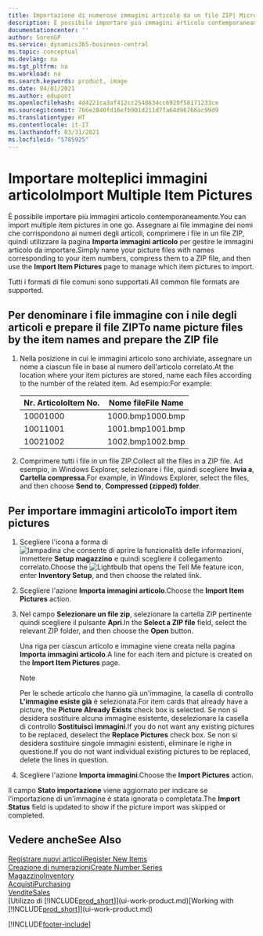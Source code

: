 ```yaml
---
title: Importazione di numerose immagini articolo da un file ZIP| Microsoft Docs
description: È possibile importare più immagini articolo contemporaneamente. Assegnare ai file immagine dei nomi che corrispondono ai numeri degli articoli, comprimere i file in un file zip, quindi utilizzare la pagina Importa immagini articolo per gestire le immagini articolo da importare.
documentationcenter: ''
author: SorenGP
ms.service: dynamics365-business-central
ms.topic: conceptual
ms.devlang: na
ms.tgt_pltfrm: na
ms.workload: na
ms.search.keywords: product, image
ms.date: 04/01/2021
ms.author: edupont
ms.openlocfilehash: 4d4221ca3af412cc2548634cc6920f58171233ce
ms.sourcegitcommit: 766e2840fd16efb901d211d7fa64d96766ac99d9
ms.translationtype: HT
ms.contentlocale: it-IT
ms.lasthandoff: 03/31/2021
ms.locfileid: "5785925"
---
```

# <a name="import-multiple-item-pictures"></a><span data-ttu-id="5539a-104">Importare molteplici immagini articolo</span><span class="sxs-lookup"><span data-stu-id="5539a-104">Import Multiple Item Pictures</span></span>
<span data-ttu-id="5539a-105">È possibile importare più immagini articolo contemporaneamente.</span><span class="sxs-lookup"><span data-stu-id="5539a-105">You can import multiple item pictures in one go.</span></span> <span data-ttu-id="5539a-106">Assegnare ai file immagine dei nomi che corrispondono ai numeri degli articoli, comprimere i file in un file ZIP, quindi utilizzare la pagina **Importa immagini articolo** per gestire le immagini articolo da importare.</span><span class="sxs-lookup"><span data-stu-id="5539a-106">Simply name your picture files with names corresponding to your item numbers, compress them to a ZIP file, and then use the **Import Item Pictures** page to manage which item pictures to import.</span></span>

<span data-ttu-id="5539a-107">Tutti i formati di file comuni sono supportati.</span><span class="sxs-lookup"><span data-stu-id="5539a-107">All common file formats are supported.</span></span>

## <a name="to-name-picture-files-by-the-item-names-and-prepare-the-zip-file"></a><span data-ttu-id="5539a-108">Per denominare i file immagine con i nile degli articoli e prepare il file ZIP</span><span class="sxs-lookup"><span data-stu-id="5539a-108">To name picture files by the item names and prepare the ZIP file</span></span>
1. <span data-ttu-id="5539a-109">Nella posizione in cui le immagini articolo sono archiviate, assegnare un nome a ciascun file in base al numero dell'articolo correlato.</span><span class="sxs-lookup"><span data-stu-id="5539a-109">At the location where your item pictures are stored, name each files according to the number of the related item.</span></span> <span data-ttu-id="5539a-110">Ad esempio:</span><span class="sxs-lookup"><span data-stu-id="5539a-110">For example:</span></span>

    |<span data-ttu-id="5539a-111">Nr. Articolo</span><span class="sxs-lookup"><span data-stu-id="5539a-111">Item No.</span></span>|<span data-ttu-id="5539a-112">Nome file</span><span class="sxs-lookup"><span data-stu-id="5539a-112">File Name</span></span>|
    |-|-|
    |<span data-ttu-id="5539a-113">1000</span><span class="sxs-lookup"><span data-stu-id="5539a-113">1000</span></span>|<span data-ttu-id="5539a-114">1000.bmp</span><span class="sxs-lookup"><span data-stu-id="5539a-114">1000.bmp</span></span>|
    |<span data-ttu-id="5539a-115">1001</span><span class="sxs-lookup"><span data-stu-id="5539a-115">1001</span></span>|<span data-ttu-id="5539a-116">1001.bmp</span><span class="sxs-lookup"><span data-stu-id="5539a-116">1001.bmp</span></span>|
    |<span data-ttu-id="5539a-117">1002</span><span class="sxs-lookup"><span data-stu-id="5539a-117">1002</span></span>|<span data-ttu-id="5539a-118">1002.bmp</span><span class="sxs-lookup"><span data-stu-id="5539a-118">1002.bmp</span></span>|

2. <span data-ttu-id="5539a-119">Comprimere tutti i file in un file ZIP.</span><span class="sxs-lookup"><span data-stu-id="5539a-119">Collect all the files in a ZIP file.</span></span> <span data-ttu-id="5539a-120">Ad esempio, in Windows Explorer, selezionare i file, quindi scegliere **Invia a**, **Cartella compressa**.</span><span class="sxs-lookup"><span data-stu-id="5539a-120">For example, in Windows Explorer, select the files, and then choose **Send to**, **Compressed (zipped) folder**.</span></span>     

## <a name="to-import-item-pictures"></a><span data-ttu-id="5539a-121">Per importare immagini articolo</span><span class="sxs-lookup"><span data-stu-id="5539a-121">To import item pictures</span></span>
1. <span data-ttu-id="5539a-122">Scegliere l'icona a forma di ![lampadina che consente di aprire la funzionalità delle informazioni](media/ui-search/search_small.png "Informazioni sull'operazione che si desidera eseguire"), immettere **Setup magazzino** e quindi scegliere il collegamento correlato.</span><span class="sxs-lookup"><span data-stu-id="5539a-122">Choose the ![Lightbulb that opens the Tell Me feature](media/ui-search/search_small.png "Tell me what you want to do") icon, enter **Inventory Setup**, and then choose the related link.</span></span>
2. <span data-ttu-id="5539a-123">Scegliere l'azione **Importa immagini articolo**.</span><span class="sxs-lookup"><span data-stu-id="5539a-123">Choose the **Import Item Pictures** action.</span></span>
3. <span data-ttu-id="5539a-124">Nel campo **Selezionare un file zip**, selezionare la cartella ZIP pertinente quindi scegliere il pulsante **Apri**.</span><span class="sxs-lookup"><span data-stu-id="5539a-124">In the **Select a ZIP file** field, select the relevant ZIP folder, and then choose the **Open** button.</span></span>

    <span data-ttu-id="5539a-125">Una riga per ciascun articolo e immagine viene creata nella pagina **Importa immagini articolo**.</span><span class="sxs-lookup"><span data-stu-id="5539a-125">A line for each item and picture is created on the **Import Item Pictures** page.</span></span>

    > [!NOTE]
    > <span data-ttu-id="5539a-126">Per le schede articolo che hanno già un'immagine, la casella di controllo **L'immagine esiste già** è selezionata.</span><span class="sxs-lookup"><span data-stu-id="5539a-126">For item cards that already have a picture, the **Picture Already Exists** check box is selected.</span></span> <span data-ttu-id="5539a-127">Se non si desidera sostituire alcuna immagine esistente, deselezionare la casella di controllo **Sostituisci immagini**.</span><span class="sxs-lookup"><span data-stu-id="5539a-127">If you do not want any existing pictures to be replaced, deselect the **Replace Pictures** check box.</span></span> <span data-ttu-id="5539a-128">Se non si desidera sostituire singole immagini esistenti, eliminare le righe in questione.</span><span class="sxs-lookup"><span data-stu-id="5539a-128">If you do not want individual existing pictures to be replaced, delete the lines in question.</span></span>

3. <span data-ttu-id="5539a-129">Scegliere l'azione **Importa immagini**.</span><span class="sxs-lookup"><span data-stu-id="5539a-129">Choose the **Import Pictures** action.</span></span>

<span data-ttu-id="5539a-130">Il campo **Stato importazione** viene aggiornato per indicare se l'importazione di un'immagine è stata ignorata o completata.</span><span class="sxs-lookup"><span data-stu-id="5539a-130">The **Import Status** field is updated to show if the picture import was skipped or completed.</span></span>       

## <a name="see-also"></a><span data-ttu-id="5539a-131">Vedere anche</span><span class="sxs-lookup"><span data-stu-id="5539a-131">See Also</span></span>
[<span data-ttu-id="5539a-132">Registrare nuovi articoli</span><span class="sxs-lookup"><span data-stu-id="5539a-132">Register New Items</span></span>](inventory-how-register-new-items.md)  
[<span data-ttu-id="5539a-133">Creazione di numerazioni</span><span class="sxs-lookup"><span data-stu-id="5539a-133">Create Number Series</span></span>](ui-create-number-series.md)  
[<span data-ttu-id="5539a-134">Magazzino</span><span class="sxs-lookup"><span data-stu-id="5539a-134">Inventory</span></span>](inventory-manage-inventory.md)  
[<span data-ttu-id="5539a-135">Acquisti</span><span class="sxs-lookup"><span data-stu-id="5539a-135">Purchasing</span></span>](purchasing-manage-purchasing.md)  
[<span data-ttu-id="5539a-136">Vendite</span><span class="sxs-lookup"><span data-stu-id="5539a-136">Sales</span></span>](sales-manage-sales.md)  
<span data-ttu-id="5539a-137">[Utilizzo di [!INCLUDE[prod_short](includes/prod_short.md)]](ui-work-product.md)</span><span class="sxs-lookup"><span data-stu-id="5539a-137">[Working with [!INCLUDE[prod_short](includes/prod_short.md)]](ui-work-product.md)</span></span>


[!INCLUDE[footer-include](includes/footer-banner.md)]